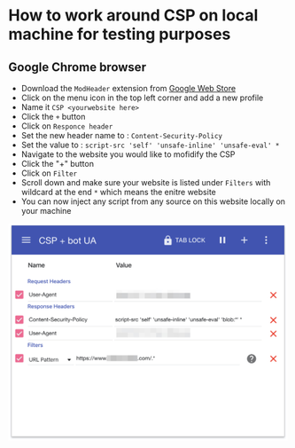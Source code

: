 # How to work around CSP on local machine for testing purposes

## Google Chrome browser

* Download the `ModHeader` extension from [Google Web Store](https://chrome.google.com/webstore/detail/modheader/idgpnmonknjnojddfkpgkljpfnnfcklj)
* Click on the menu icon in the top left corner and add a new profile
* Name it `CSP <yourwebsite here>`
* Click the `+` button
* Click on `Responce header`
* Set the new header name to : `Content-Security-Policy`
* Set the value to : `script-src 'self' 'unsafe-inline' 'unsafe-eval' *`
* Navigate to the website you would like to mofidify the CSP
* Click the "+" button
* Click on `Filter`
* Scroll down  and make sure your website is listed under `Filters` with wildcard at the end `*` which means the enitre website
* You can now inject any script from any source on this website locally on your machine

![modheader image](https://raw.githubusercontent.com/jukatax/gtm-docs/master/assets/modheader_00.jpg "modheader")
